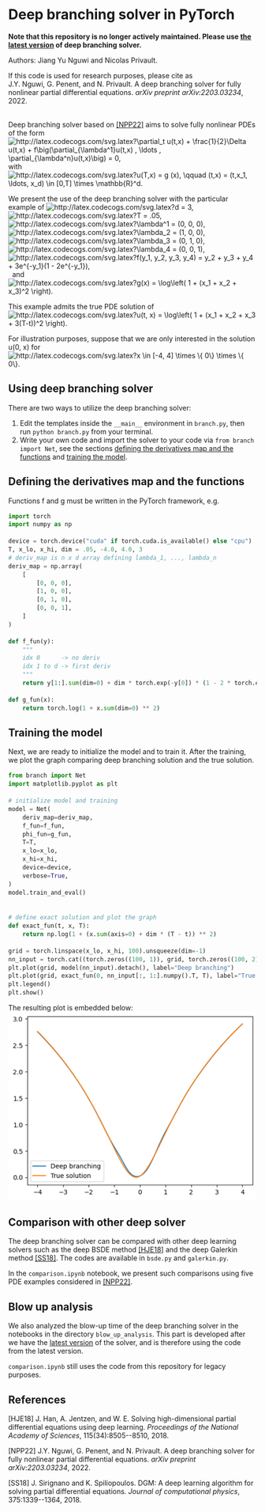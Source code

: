 # Deep branching solver in PyTorch
**Note that this repository is no longer actively maintained. Please use [the latest version](https://github.com/nguwijy/deep_branching_with_domain) of deep branching solver.**

Authors: Jiang Yu Nguwi and Nicolas Privault.

If this code is used for research purposes, please cite as \
J.Y. Nguwi, G. Penent, and N. Privault.
A deep branching solver for fully nonlinear partial differential equations.
*arXiv preprint arXiv:2203.03234*, 2022.
<br/><br/>

Deep branching solver based on [[NPP22]](#nguwi2022deepbranching)
aims to solve
fully nonlinear PDEs of the form\
<img src="http://latex.codecogs.com/svg.latex?\partial_t&space;u(t,x)&space;&plus;&space;\frac{1}{2}\Delta&space;u(t,x)&space;&plus;&space;f\big(\partial_{\lambda^1}u(t,x)&space;,&space;\ldots&space;,&space;\partial_{\lambda^n}u(t,x)\big)&space;=&space;0," title="http://latex.codecogs.com/svg.latex?\partial_t u(t,x) + \frac{1}{2}\Delta u(t,x) + f\big(\partial_{\lambda^1}u(t,x) , \ldots , \partial_{\lambda^n}u(t,x)\big) = 0," />\
with\
<img src="http://latex.codecogs.com/svg.latex?u(T,x)&space;=&space;g&space;(x),&space;\qquad&space;(t,x)&space;=&space;(t,x_1,&space;\ldots,&space;x_d)&space;\in&space;[0,T]&space;\times&space;\mathbb{R}^d." title="http://latex.codecogs.com/svg.latex?u(T,x) = g (x), \qquad (t,x) = (t,x_1, \ldots, x_d) \in [0,T] \times \mathbb{R}^d." />

We present the use of the deep branching solver
with the particular example of
<img src="http://latex.codecogs.com/svg.latex?d&space;=&space;3," title="http://latex.codecogs.com/svg.latex?d = 3," />
<img src="http://latex.codecogs.com/svg.latex?T&space;=&space;.05," title="http://latex.codecogs.com/svg.latex?T = .05," />
<img src="http://latex.codecogs.com/svg.latex?\lambda^1&space;=&space;(0,&space;0,&space;0)," title="http://latex.codecogs.com/svg.latex?\lambda^1 = (0, 0, 0)," />
<img src="http://latex.codecogs.com/svg.latex?\lambda^2&space;=&space;(1,&space;0,&space;0)," title="http://latex.codecogs.com/svg.latex?\lambda_2 = (1, 0, 0)," />
<img src="http://latex.codecogs.com/svg.latex?\lambda^3&space;=&space;(0,&space;1,&space;0)," title="http://latex.codecogs.com/svg.latex?\lambda_3 = (0, 1, 0)," />
<img src="http://latex.codecogs.com/svg.latex?\lambda^4&space;=&space;(0,&space;0,&space;1)," title="http://latex.codecogs.com/svg.latex?\lambda_4 = (0, 0, 1)," />
<img src="http://latex.codecogs.com/svg.latex?f(y_1,&space;y_2,&space;y_3,&space;y_4)&space;=&space;y_2&space;&plus;&space;y_3&space;&plus;&space;y_4&space;&plus;&space;3e^{-y_1}(1&space;-&space;2e^{-y_1})," title="http://latex.codecogs.com/svg.latex?f(y_1, y_2, y_3, y_4) = y_2 + y_3 + y_4 + 3e^{-y_1}(1 - 2e^{-y_1})," />
&nbsp; and &nbsp;
<img src="http://latex.codecogs.com/svg.latex?g(x)&space;=&space;\log\left(&space;1&space;&plus;&space;(x_1&space;&plus;&space;x_2&space;&plus;&space;x_3)^2&space;\right)." title="http://latex.codecogs.com/svg.latex?g(x) = \log\left( 1 + (x_1 + x_2 + x_3)^2 \right)." />

This example admits the true PDE solution of\
<img src="http://latex.codecogs.com/svg.latex?u(t,&space;x)&space;=&space;\log\left(&space;1&space;&plus;&space;(x_1&space;&plus;&space;x_2&space;&plus;&space;x_3&space;&plus;&space;3(T-t))^2&space;\right)." title="http://latex.codecogs.com/svg.latex?u(t, x) = \log\left( 1 + (x_1 + x_2 + x_3 + 3(T-t))^2 \right)." />

For illustration purposes,
suppose that we are only interested in the solution u(0, x) for
<img src="http://latex.codecogs.com/svg.latex?x&space;\in&space;[-4,&space;4]&space;\times&space;\{&space;0\}&space;\times&space;\{&space;0\}." title="http://latex.codecogs.com/svg.latex?x \in [-4, 4] \times \{ 0\} \times \{ 0\}." />

## Using deep branching solver
There are two ways to utilize the deep branching solver:
1. Edit the templates inside the `__main__` environment
        in `branch.py`, then run `python branch.py` from your terminal.
2. Write your own code and import the solver to your code via `from branch import Net`,
        see the sections [defining the derivatives map and the functions](#defining-the-derivatives-map-and-the-functions)
        and [training the model](#training-the-model).

## Defining the derivatives map and the functions
Functions f and g must be written in the PyTorch framework, e.g.
```python
import torch
import numpy as np

device = torch.device("cuda" if torch.cuda.is_available() else "cpu")
T, x_lo, x_hi, dim = .05, -4.0, 4.0, 3
# deriv_map is n x d array defining lambda_1, ..., lambda_n
deriv_map = np.array(
    [
        [0, 0, 0],
        [1, 0, 0],
        [0, 1, 0],
        [0, 0, 1],
    ]
)

def f_fun(y):
    """
    idx 0      -> no deriv
    idx 1 to d -> first deriv
    """
    return y[1:].sum(dim=0) + dim * torch.exp(-y[0]) * (1 - 2 * torch.exp(-y[0]))

def g_fun(x):
    return torch.log(1 + x.sum(dim=0) ** 2)
```

## Training the model
Next, we are ready to initialize the model and to train it.
After the training,
we plot the graph comparing
deep branching solution and the true solution.
```python
from branch import Net
import matplotlib.pyplot as plt

# initialize model and training
model = Net(
    deriv_map=deriv_map,
    f_fun=f_fun,
    phi_fun=g_fun,
    T=T,
    x_lo=x_lo,
    x_hi=x_hi,
    device=device,
    verbose=True,
)
model.train_and_eval()


# define exact solution and plot the graph
def exact_fun(t, x, T):
    return np.log(1 + (x.sum(axis=0) + dim * (T - t)) ** 2)

grid = torch.linspace(x_lo, x_hi, 100).unsqueeze(dim=-1)
nn_input = torch.cat((torch.zeros((100, 1)), grid, torch.zeros((100, 2))), dim=-1)
plt.plot(grid, model(nn_input).detach(), label="Deep branching")
plt.plot(grid, exact_fun(0, nn_input[:, 1:].numpy().T, T), label="True solution")
plt.legend()
plt.show()
```
The resulting plot is embedded below:\
![image](plot/final/demo.png)

## Comparison with other deep solver
The deep branching solver can be compared with
other deep learning solvers such as
the deep BSDE method [[HJE18]](#han2018solving) and
the deep Galerkin method [[SS18]](#sirignano2018dgm).
The codes are available in
`bsde.py` and `galerkin.py`.

In the `comparison.ipynb` notebook,
we present such comparisons using
five PDE examples
considered in [[NPP22]](#nguwi2022deepbranching).

## Blow up analysis
We also analyzed the blow-up time of the deep branching solver in the notebooks in the directory `blow_up_analysis`.
This part is developed after we have the [latest version](https://github.com/nguwijy/deep_branching_with_domain) of the solver,
and is therefore using the code from the latest version.

`comparison.ipynb` still uses the code from this repository for legacy purposes.

## References
<a id="han2018solving">[HJE18]</a>
J. Han, A. Jentzen, and W. E.
Solving high-dimensional partial differential equations using deep
learning.
*Proceedings of the National Academy of Sciences*,
115(34):8505--8510, 2018.

<a id="nguwi2022deepbranching">[NPP22]</a>
J.Y. Nguwi, G. Penent, and N. Privault.
A deep branching solver for fully nonlinear partial differential equations.
*arXiv preprint arXiv:2203.03234*, 2022.

<a id="sirignano2018dgm">[SS18]</a>
J. Sirignano and K. Spiliopoulos.
DGM: A deep learning algorithm for solving partial differential
equations.
*Journal of computational physics*,
375:1339--1364, 2018.
